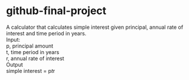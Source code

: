 # github-final-project

A calculator that calculates simple interest given principal, annual rate of interest and time period in years. <br>
Input:<br>
   p, principal amount<br>
   t, time period in years<br>
   r, annual rate of interest<br>
Output<br>
   simple interest = p*t*r
